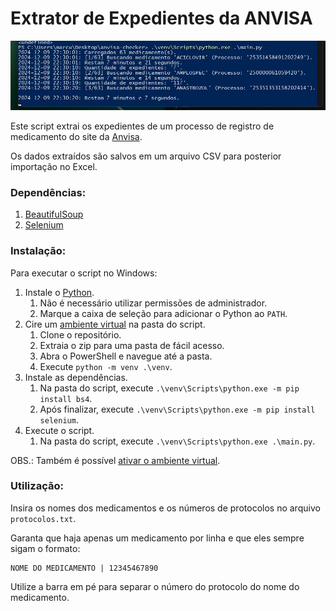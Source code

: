 # Extrator de Expedientes da ANVISA

![showcase](showcase.jpg)

Este script extrai os expedientes de um processo de registro de medicamento do site da [Anvisa](https://consultas.anvisa.gov.br/#/medicamentos/).

Os dados extraídos são salvos em um arquivo CSV para posterior importação no Excel.

### Dependências:
1. [BeautifulSoup](https://beautiful-soup-4.readthedocs.io/en/latest/)
2. [Selenium](https://www.selenium.dev/)

### Instalação:
Para executar o script no Windows:
1. Instale o [Python](https://www.python.org/).
   1. Não é necessário utilizar permissões de administrador.
   2. Marque a caixa de seleção para adicionar o Python ao `PATH`.
2. Cire um [ambiente virtual](https://docs.python.org/3/library/venv.html#creating-virtual-environments) na pasta do script.
   1. Clone o repositório.
   2. Extraia o zip para uma pasta de fácil acesso.
   3. Abra o PowerShell e navegue até a pasta.
   4. Execute `python -m venv .\venv`.
3. Instale as dependências.
   1. Na pasta do script, execute `.\venv\Scripts\python.exe -m pip install bs4`.
   2. Após finalizar, execute `.\venv\Scripts\python.exe -m pip install selenium`.
4. Execute o script.
   1. Na pasta do script, execute `.\venv\Scripts\python.exe .\main.py`.

OBS.: Também é possível [ativar o ambiente virtual](https://docs.python.org/3/library/venv.html#how-venvs-work).

### Utilização:
Insira os nomes dos medicamentos e os números de protocolos no arquivo `protocolos.txt`.

Garanta que haja apenas um medicamento por linha e que eles sempre sigam o formato:
```
NOME DO MEDICAMENTO | 12345467890
```
Utilize a barra em pé para separar o número do protocolo do nome do medicamento.